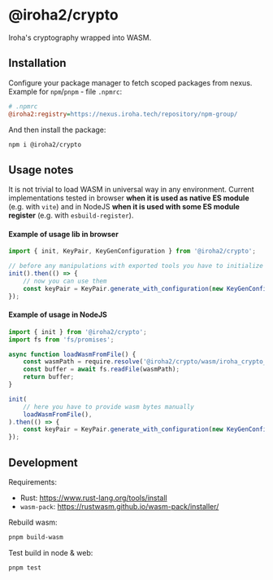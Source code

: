 # @iroha2/crypto

Iroha's cryptography wrapped into WASM.

## Installation

Configure your package manager to fetch scoped packages from nexus. Example for `npm`/`pnpm` - file `.npmrc`:

```ini
# .npmrc
@iroha2:registry=https://nexus.iroha.tech/repository/npm-group/
```

And then install the package:

```sh
npm i @iroha2/crypto
```

## Usage notes

It is not trivial to load WASM in universal way in any environment. Current implementations tested in browser **when it is used as native ES module** (e.g. with `vite`) and in NodeJS **when it is used with some ES module register** (e.g. with `esbuild-register`).

#### Example of usage lib in browser

```ts
import { init, KeyPair, KeyGenConfiguration } from '@iroha2/crypto';

// before any manipulations with exported tools you have to initialize wasm
init().then(() => {
    // now you can use them
    const keyPair = KeyPair.generate_with_configuration(new KeyGenConfiguration());
});
```

#### Example of usage in NodeJS

```ts
import { init } from '@iroha2/crypto';
import fs from 'fs/promises';

async function loadWasmFromFile() {
    const wasmPath = require.resolve('@iroha2/crypto/wasm/iroha_crypto_bg.wasm');
    const buffer = await fs.readFile(wasmPath);
    return buffer;
}

init(
    // here you have to provide wasm bytes manually
    loadWasmFromFile(),
).then(() => {
    const keyPair = KeyPair.generate_with_configuration(new KeyGenConfiguration());
});
```

## Development

Requirements:

-   Rust: https://www.rust-lang.org/tools/install
-   `wasm-pack`: https://rustwasm.github.io/wasm-pack/installer/

Rebuild wasm:

```sh
pnpm build-wasm
```

Test build in node & web:

```sh
pnpm test
```
